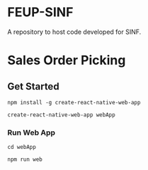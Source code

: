 # FEUP-SINF
A repository to host code developed for SINF.

# Sales Order Picking

## Get Started

`npm install -g create-react-native-web-app`

`create-react-native-web-app webApp`

### Run Web App

`cd webApp`

`npm run web`
